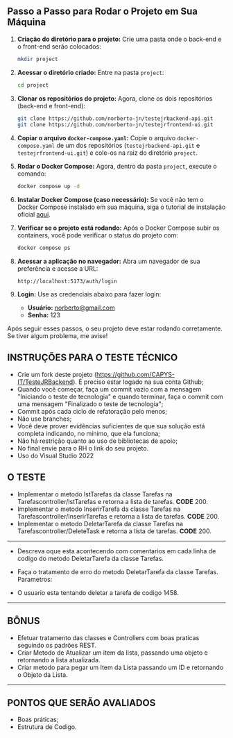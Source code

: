 ## Passo a Passo para Rodar o Projeto em Sua Máquina

1. **Criação do diretório para o projeto:**
   Crie uma pasta onde o back-end e o front-end serão colocados:
   ```bash
   mkdir project
   ```

2. **Acessar o diretório criado:**
   Entre na pasta `project`:
   ```bash
   cd project
   ```

3. **Clonar os repositórios do projeto:**
   Agora, clone os dois repositórios (back-end e front-end):
   ```bash
   git clone https://github.com/norberto-jn/testejrbackend-api.git
   git clone https://github.com/norberto-jn/testejrfrontend-ui.git
   ```

4. **Copiar o arquivo `docker-compose.yaml`:**
   Copie o arquivo `docker-compose.yaml` de um dos repositórios (`testejrbackend-api.git` e `testejrfrontend-ui.git`) e cole-os na raiz do diretório `project`.

5. **Rodar o Docker Compose:**
   Agora, dentro da pasta `project`, execute o comando:
   ```bash
   docker compose up -d
   ```

6. **Instalar Docker Compose (caso necessário):**
   Se você não tem o Docker Compose instalado em sua máquina, siga o tutorial de instalação oficial [aqui](https://docs.docker.com/compose/install/).

7. **Verificar se o projeto está rodando:**
   Após o Docker Compose subir os containers, você pode verificar o status do projeto com:
   ```bash
   docker compose ps
   ```

8. **Acessar a aplicação no navegador:**
   Abra um navegador de sua preferência e acesse a URL:
   ```
   http://localhost:5173/auth/login
   ```

9. **Login:**
   Use as credenciais abaixo para fazer login:
   - **Usuário:** norberto@gmail.com
   - **Senha:** 123

Após seguir esses passos, o seu projeto deve estar rodando corretamente. Se tiver algum problema, me avise!

## INSTRUÇÕES PARA O TESTE TÉCNICO

- Crie um fork deste projeto (https://github.com/CAPYS-IT/TesteJRBackend).
  É preciso estar logado na sua conta Github;
- Quando você começar, faça um commit vazio com a mensagem "Iniciando o teste de tecnologia" e quando terminar, faça o commit com uma mensagem "Finalizado o teste de tecnologia";
- Commit após cada ciclo de refatoração pelo menos;
- Não use branches;
- Você deve prover evidências suficientes de que sua solução está completa indicando, no mínimo, que ela funciona;
- Não há restrição quanto ao uso de bibliotecas de apoio;
- No final envie para o RH o link do seu projeto.
- Uso do Visual Studio 2022

## O TESTE

- Implementar o metodo lstTarefas da classe Tarefas na Tarefascontroller/lstTarefas e retorna a lista de tarefas. **CODE** 200.
- Implementar o metodo InserirTarefa da classe Tarefas na Tarefascontroller/InserirTarefas e retorna a lista de tarefas. **CODE** 200.
- Implementar o metodo DeletarTarefa da classe Tarefas na Tarefascontroller/DeleteTask e retorna a lista de tarefas. **CODE** 200.

---

- Descreva oque esta acontecendo com comentarios em cada linha de codigo do metodo DeletarTarefa da classe Tarefas.

- Faça o tratamento de erro do metodo DeletarTarefa da classe Tarefas. <br/> Parametros:
- O usuario esta tentando deletar a tarefa de codigo 1458.

---

## BÔNUS

- Efetuar tratamento das classes e Controllers com boas praticas seguindo os padrões REST.
- Criar Metodo de Atualizar um item da lista, passando uma objeto e retornando a lista atualizada.
- Criar metodo para pegar um Item da Lista passando um ID e retornando o Objeto da Lista.

---

## PONTOS QUE SERÃO AVALIADOS

- Boas práticas;
- Estrutura de Codigo.
